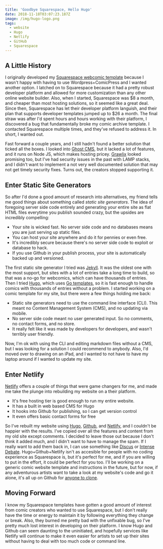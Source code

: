 ```yaml
---
title: 'Goodbye Squarespace, Hello Hugo'
date: 2018-11-18T03:07:23.187Z
image: /img/hugo-logo.png
tags:
  - website
  - Hugo
  - Netlify
  - GitHub
  - Squarespace
---
```

## A Little History

I originally developed my [Squarespace webcomic template](/blog/2015/08/12/the-best-style-is-no-template-style/) because I wasn't happy with having to use Wordpress+ComicPress and I wanted another option. I latched on to Squarespace because it had a pretty robust developer platform and allowed for more customization than any other online website builder. Also, when I started, Squarespace was $8 a month, and cheaper than most hosting solutions, so it seemed like a great deal. Since then, Squarespace has let their developer platform languish, and their plan that supports developer templates jumped up to $26 a month. The final straw was after I'd spent hours and hours working with their platform, I discovered a bug that fundamentally broke my comic archive template. I contacted Squarespace multiple times, and they've refused to address it. In short, I wanted out.

Fast forward a couple years, and I still hadn't found a better solution that ticked all the boxes. I looked into [Ghost CMS](https://ghost.org), but it lacked a lot of features, and it runs on Node JS, which makes hosting pricey. [Grawlix](http://www.getgrawlix.com/blog) looked promising too, but I've had security issues in the past with LAMP stacks, and I didn't want to implement a not very well documented solution that may not get timely security fixes. Turns out, the creators stopped supporting it.

## Enter Static Site Generators

So after I'd done a good amount of research into alternatives, my friend tells me good things about something called _static site generators_. The idea of foregoing server side code entirely and generating your entire site as flat HTML files everytime you publish sounded crazy, but the upsides are incredibly compelling: 

* Your site is wicked fast. No server side code and no databases means you are just serving up static files.
* You can host your site anywhere and do it for pennies or even free.
* It's incredibly secure because there's no server side code to exploit or database to hack.
* If you use Github in your publish process, your site is automatically backed up and versioned.

The first static site generator I tried was [Jekyll](https://jekyllrb.com). It was the oldest one with the most support, but sites with a lot of entries take a long time to build, so that was a no-go for webcomics, which can have thousands of entries. Then I tried [Hugo](https://gohugo.io), which uses [Go templates](https://golang.org/pkg/html/template/), so it is fast enough to handle comics with thousands of entries without a problem. I started working on a comic template for my site, but there were a few things holding me back:

* Static site generators need to use the command line interface (CLI). This meant no Content Management System (CMS), and no updating via mobile.
* No server side code meant no user generated input. So no comments, no contact forms, and no store.
* It really felt like it was made by developers for developers, and wasn't terribly user friendly.

Now, I'm ok with using the CLI and editing markdown files without a CMS, but I was looking for a solution I could recommend to anybody. Also, I'd moved over to drawing on an iPad, and I wanted to not have to have my laptop around if I wanted to update my site.

## Enter Netlify

[Netlify](https://www.netlify.com) offers a couple of things that were game changers for me, and made me take the plunge into rebuilding my website on a their platform.

* It's free hosting tier is good enough to run my entire website.
* It has a built in web based CMS for Hugo
* It hooks into Github for publishing, so I can get version control
* It even offers basic contact forms for free

So I've rebuilt my website using [Hugo](https://gohugo.io), [Github](https://github.com), and [Netlify](https://www.netlify.com), and I couldn't be happier with the results. I've copied over all the features and content from my old site except comments. I decided to leave those out because I don't think it added much, and I didn't want to have to manage the spam. If I really want to add them back in, I can use something like [Discus](https://disqus.com) or [Intense Debate](https://www.intensedebate.com). Hugo+Github+Netlify isn't as accesible for people with no coding experience as Squarespace is, but it's perfect for me, and if you are willing to put in the effort, it could be perfect for you too. I'll be working on a generic comic website template and instructions in the future, but for now, if any adventurous artists want to take a look at my website's code and go it alone, it's all up on Github for [anyone to clone](https://github.com/clayyount/hugo-comic).

## Moving Forward

I know my Squarespace templates have gotten a good amount of interest from comic creators who wanted to use Squarespace, but I don't really have the time or energy to maintain it by following everything they change or break. Also, they burned me pretty bad with the unfixable bug, so I've pretty much lost interest in developing on their platform. I know Hugo and Github can seem daunting to the uninitiated, and hopefully services like Netlify will continue to make it even easier for artists to set up their sites without having to deal with too much code or command line.
